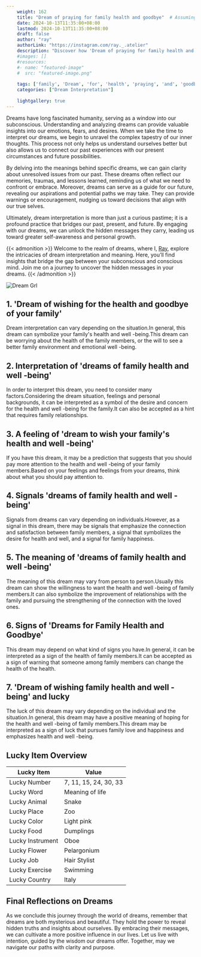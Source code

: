 ```yaml
---
    weight: 162
    title: "Dream of praying for family health and goodbye"  # Assuming 'title' column exists
    date: 2024-10-13T11:35:00+08:00
    lastmod: 2024-10-13T11:35:00+08:00
    draft: false
    author: "ray"
    authorLink: "https://instagram.com/ray._.atelier"
    description: "Discover how 'Dream of praying for family health and goodbye' can interpret your future and uncover its significant meanings in your life."
    #images: []
    #resources:
    #- name: "featured-image"
    #  src: "featured-image.png"
    
    tags: ['family', 'Dream', 'for', 'health', 'praying', 'and', 'goodbye', 'of']
    categories: ["Dream Interpretation"]
    
    lightgallery: true
---
```

    
Dreams have long fascinated humanity, serving as a window into our subconscious. Understanding and analyzing dreams can provide valuable insights into our emotions, fears, and desires. When we take the time to interpret our dreams, we begin to unravel the complex tapestry of our inner thoughts. This process not only helps us understand ourselves better but also allows us to connect our past experiences with our present circumstances and future possibilities.

By delving into the meanings behind specific dreams, we can gain clarity about unresolved issues from our past. These dreams often reflect our memories, traumas, and lessons learned, reminding us of what we need to confront or embrace. Moreover, dreams can serve as a guide for our future, revealing our aspirations and potential paths we may take. They can provide warnings or encouragement, nudging us toward decisions that align with our true selves.

Ultimately, dream interpretation is more than just a curious pastime; it is a profound practice that bridges our past, present, and future. By engaging with our dreams, we can unlock the hidden messages they carry, leading us toward greater self-awareness and personal growth.

{{< admonition >}}
Welcome to the realm of dreams, where I, [Ray](https://instagram.com/ray._.atelier), explore the intricacies of dream interpretation and meaning. Here, you’ll find insights that bridge the gap between your subconscious and conscious mind. Join me on a journey to uncover the hidden messages in your dreams.
{{< /admonition >}}

![Dream Grl](https://cdn.pixabay.com/photo/2017/11/02/03/35/gothic-2910057_1280.jpg "Dream Grl")

## 1. 'Dream of wishing for the health and goodbye of your family'
Dream interpretation can vary depending on the situation.In general, this dream can symbolize your family's health and well -being.This dream can be worrying about the health of the family members, or the will to see a better family environment and emotional well -being.

## 2. Interpretation of 'dreams of family health and well -being'
In order to interpret this dream, you need to consider many factors.Considering the dream situation, feelings and personal backgrounds, it can be interpreted as a symbol of the desire and concern for the health and well -being for the family.It can also be accepted as a hint that requires family relationships.

## 3. A feeling of 'dream to wish your family's health and well -being'
If you have this dream, it may be a prediction that suggests that you should pay more attention to the health and well -being of your family members.Based on your feelings and feelings from your dreams, think about what you should pay attention to.

## 4. Signals 'dreams of family health and well -being'
Signals from dreams can vary depending on individuals.However, as a signal in this dream, there may be signals that emphasize the connection and satisfaction between family members, a signal that symbolizes the desire for health and well, and a signal for family happiness.

## 5. The meaning of 'dreams of family health and well -being'
The meaning of this dream may vary from person to person.Usually this dream can show the willingness to want the health and well -being of family members.It can also symbolize the improvement of relationships with the family and pursuing the strengthening of the connection with the loved ones.

## 6. Signs of 'Dreams for Family Health and Goodbye'
This dream may depend on what kind of signs you have.In general, it can be interpreted as a sign of the health of family members.It can be accepted as a sign of warning that someone among family members can change the health of the health.

## 7. 'Dream of wishing family health and well -being' and lucky
The luck of this dream may vary depending on the individual and the situation.In general, this dream may have a positive meaning of hoping for the health and well -being of family members.This dream may be interpreted as a sign of luck that pursues family love and happiness and emphasizes health and well -being.

## Lucky Item Overview
| Lucky Item          | Value              |
|---------------|--------------------|
| Lucky Number        | 7, 11, 15, 24, 30, 33  |
| Lucky Word          | Meaning of life |
| Lucky Animal        | Snake |
| Lucky Place         | Zoo     |
| Lucky Color         | Light pink     |
| Lucky Food          | Dumplings      |
| Lucky Instrument    | Oboe |
| Lucky Flower        | Pelargonium    |
| Lucky Job           | Hair Stylist       |
| Lucky Exercise      | Swimming  |
| Lucky Country       | Italy    |


##  Final Reflections on Dreams

As we conclude this journey through the world of dreams, remember that dreams are both mysterious and beautiful. They hold the power to reveal hidden truths and insights about ourselves. By embracing their messages, we can cultivate a more positive influence in our lives. Let us live with intention, guided by the wisdom our dreams offer. Together, may we navigate our paths with clarity and purpose.

